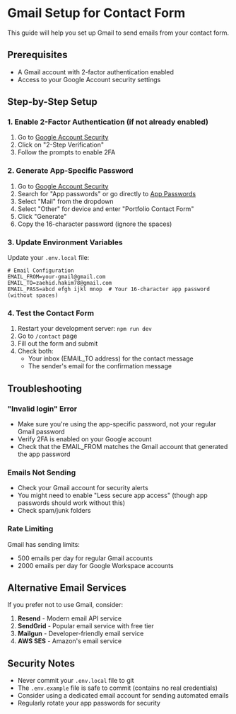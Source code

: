# Gmail Setup for Contact Form

This guide will help you set up Gmail to send emails from your contact form.

## Prerequisites

- A Gmail account with 2-factor authentication enabled
- Access to your Google Account security settings

## Step-by-Step Setup

### 1. Enable 2-Factor Authentication (if not already enabled)

1. Go to [Google Account Security](https://myaccount.google.com/security)
2. Click on "2-Step Verification"
3. Follow the prompts to enable 2FA

### 2. Generate App-Specific Password

1. Go to [Google Account Security](https://myaccount.google.com/security)
2. Search for "App passwords" or go directly to [App Passwords](https://myaccount.google.com/apppasswords)
3. Select "Mail" from the dropdown
4. Select "Other" for device and enter "Portfolio Contact Form"
5. Click "Generate"
6. Copy the 16-character password (ignore the spaces)

### 3. Update Environment Variables

Update your `.env.local` file:

```env
# Email Configuration
EMAIL_FROM=your-gmail@gmail.com
EMAIL_TO=zaehid.hakim78@gmail.com
EMAIL_PASS=abcd efgh ijkl mnop  # Your 16-character app password (without spaces)
```

### 4. Test the Contact Form

1. Restart your development server: `npm run dev`
2. Go to `/contact` page
3. Fill out the form and submit
4. Check both:
   - Your inbox (EMAIL_TO address) for the contact message
   - The sender's email for the confirmation message

## Troubleshooting

### "Invalid login" Error

- Make sure you're using the app-specific password, not your regular Gmail password
- Verify 2FA is enabled on your Google account
- Check that the EMAIL_FROM matches the Gmail account that generated the app password

### Emails Not Sending

- Check your Gmail account for security alerts
- You might need to enable "Less secure app access" (though app passwords should work without this)
- Check spam/junk folders

### Rate Limiting

Gmail has sending limits:
- 500 emails per day for regular Gmail accounts
- 2000 emails per day for Google Workspace accounts

## Alternative Email Services

If you prefer not to use Gmail, consider:

1. **Resend** - Modern email API service
2. **SendGrid** - Popular email service with free tier
3. **Mailgun** - Developer-friendly email service
4. **AWS SES** - Amazon's email service

## Security Notes

- Never commit your `.env.local` file to git
- The `.env.example` file is safe to commit (contains no real credentials)
- Consider using a dedicated email account for sending automated emails
- Regularly rotate your app passwords for security